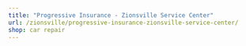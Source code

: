 ```yaml
---
title: "Progressive Insurance - Zionsville Service Center"
url: /zionsville/progressive-insurance-zionsville-service-center/
shop: car repair
---
```

